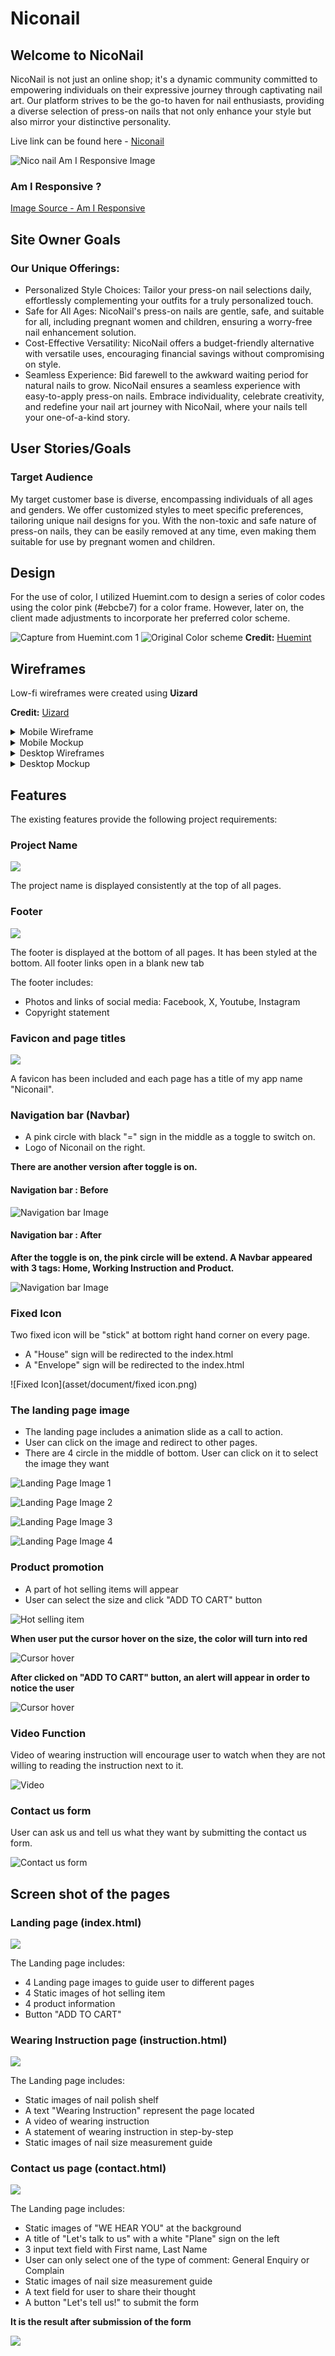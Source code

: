 # Niconail
## Welcome to NicoNail
NicoNail is not just an online shop; it's a dynamic community committed to empowering individuals on their expressive journey through captivating nail art. Our platform strives to be the go-to haven for nail enthusiasts, providing a diverse selection of press-on nails that not only enhance your style but also mirror your distinctive personality.

Live link can be found here - [Niconail](https://edisonkwan18.github.io/Project1/)

![Nico nail Am I Responsive Image](asset/document/responsive.png)

### Am I Responsive ?
[Image Source - Am I Responsive](https://ui.dev/amiresponsive?url=https://edisonkwan18.github.io/Project1)

## Site Owner Goals
### Our Unique Offerings:

- Personalized Style Choices: Tailor your press-on nail selections daily, effortlessly complementing your outfits for a truly personalized touch.
- Safe for All Ages: NicoNail's press-on nails are gentle, safe, and suitable for all, including pregnant women and children, ensuring a worry-free nail enhancement solution.
- Cost-Effective Versatility: NicoNail offers a budget-friendly alternative with versatile uses, encouraging financial savings without compromising on style.
- Seamless Experience: Bid farewell to the awkward waiting period for natural nails to grow. NicoNail ensures a seamless experience with easy-to-apply press-on nails.
Embrace individuality, celebrate creativity, and redefine your nail art journey with NicoNail, where your nails tell your one-of-a-kind story.

## User Stories/Goals
### Target Audience 
My target customer base is diverse, encompassing individuals of all ages and genders. We offer customized styles to meet specific preferences, tailoring unique nail designs for you. With the non-toxic and safe nature of press-on nails, they can be easily removed at any time, even making them suitable for use by pregnant women and children.

## Design

For the use of color, I utilized Huemint.com to design a series of color codes using the color pink (#ebcbe7) for a color frame. However, later on, the client made adjustments to incorporate her preferred color scheme.

![Capture from Huemint.com 1](asset/document/color-code-capture.png)
![Original Color scheme](asset/document/color-code.png)
**Credit:** [Huemint](https://huemint.com/)

## Wireframes

Low-fi wireframes were created using **Uizard**

**Credit:** [Uizard](https://app.uizard.io/)

 <details>
    <summary>Mobile Wireframe</summary>
   
#### Index  
![Mobile Wireframe](asset/document/wire-mob-index.png)

#### Wearing Instruction
![Mobile Wireframe](asset/document/wire-mob-Instruction.png)

#### Contact
![Mobile Wireframe](asset/document/wire-mob-contact.png)

#### Product - It is coming soon

![Mobile Wireframe](asset/document/wire-mob-product.png)

 </details>

 <details>
 <summary>Mobile Mockup</summary>
   
#### Index  
![Mobile Wireframe](asset/document/mock-mob-index.png)

#### Wearing Instruction
![Mobile Wireframe](asset/document/mock-mob-instruction.png)

#### Contact
![Mobile Wireframe](asset/document/mock-mob-contact.png)

#### Product - It is coming soon

![Mobile Wireframe](asset/document/mock-mob-product.png)

 </details>

 <details>

 <summary>Desktop Wireframes</summary>
 
#### Index  
![Desktop Wireframe](asset/document/wire-desk-index.png)

#### Wearing Instruction
![Desktop Wireframe](asset/document/wire-desk-instruction.png)

#### Contact
![Desktop Wireframe](asset/document/wire-desk-contact.png)

#### Product - It is coming soon
![Desktop Wireframe](asset/document/wire-desk-product.png)

 </details>

 <details>
  <summary>Desktop Mockup</summary>
   
#### Index  
![Desktop Wireframe](asset/document/mock-desk-index.png)

#### Wearing Instruction
![Desktop Wireframe](asset/document/mock-desk-instruction.png)

#### Contact
![Desktop Wireframe](asset/document/mock-desk-contact.png)

#### Product - It is coming soon
![Desktop Wireframe](asset/document/mock-desk-product.png)

 </details>

 ## Features

The existing features provide the following project requirements:

### Project Name

<img src="asset/document/project-name.png">

The project name is displayed consistently at the top of all pages.

### Footer

<img src="asset/document/footer.png">

The footer is displayed at the bottom of all pages. It has been styled at the bottom. All footer links open in a blank new tab

The footer includes:
- Photos and links of social media: Facebook, X, Youtube, Instagram
- Copyright statement

### Favicon and page titles

<img src="asset/document/favicon.png">

A favicon has been included and each page has a title of my app name \"Niconail\".

### Navigation bar (Navbar)
- A pink circle with black "=" sign in the middle as a toggle to switch on.
- Logo of Niconail on the right.

**There are another version after toggle is on.**

#### Navigation bar : Before

![Navigation bar Image](asset/document/navbar-before.png)

#### Navigation bar : After

**After the toggle is on, the pink circle will be extend. A Navbar appeared with 3 tags: Home, Working Instruction and Product.**

![Navigation bar Image](asset/document/navbar-after-v1.png)

### Fixed Icon

Two fixed icon will be "stick" at bottom right hand corner on every page.
- A "House" sign will be redirected to the index.html
- A "Envelope" sign will be redirected to the index.html

![Fixed Icon](asset/document/fixed icon.png)

### The landing page image

- The landing page includes a animation slide as a call to action.
- User can click on the image and redirect to other pages.
- There are 4 circle in the middle of bottom. User can click on it to select the image they want

![Landing Page Image 1](asset/document/hero-slide-1.png)

![Landing Page Image 2](asset/document/hero-slide-2.png)

![Landing Page Image 3](asset/document/hero-slide-3.png)

![Landing Page Image 4](asset/document/hero-slide-4.png)

### Product promotion

- A part of hot selling items will appear
- User can select the size and click "ADD TO CART" button

![Hot selling item](asset/document/hot-item.png)

**When user put the cursor hover on the size, the color will turn into red**

![Cursor hover](asset/document/hot-item-hover.png)

**After clicked on "ADD TO CART" button, an alert will appear in order to notice the user**

![Cursor hover](asset/document/cart-alert.png)

### Video Function

Video of wearing instruction will encourage user to watch when they are not willing to reading the instruction next to it.

![Video](asset/document/video.png)

### Contact us form

User can ask us and tell us what they want by submitting the contact us form. 

![Contact us form](asset/document/contact-us-form.png)

## Screen shot of the pages
### Landing page (index.html)

<img src="asset/document/index.png">

The Landing page includes:
- 4 Landing page images to guide user to different pages
- 4 Static images of hot selling item
- 4 product information
- Button "ADD TO CART"

### Wearing Instruction page (instruction.html)

<img src="asset/document/instruction.png">

The Landing page includes:
- Static images of nail polish shelf
- A text "Wearing Instruction" represent the page located
- A video of wearing instruction
- A statement of wearing instruction in step-by-step
- Static images of nail size measurement guide

### Contact us page (contact.html)

<img src="asset/document/contact.png">

The Landing page includes:
- Static images of "WE HEAR YOU" at the background
- A title of "Let's talk to us" with a white "Plane" sign on the left
- 3 input text field with First name, Last Name
- User can only select one of the type of comment: General Enquiry or Complain
- Static images of nail size measurement guide
- A text field for user to share their thought
- A button "Let's tell us!" to submit the form

**It is the result after submission of the form**

<img src="asset/document/contact-result.png">
















